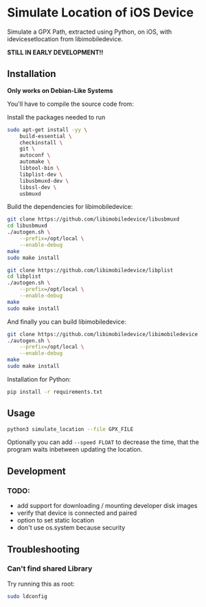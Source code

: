# Simulate Location of iOS Device

Simulate a GPX Path, extracted using Python, on iOS, with idevicesetlocation from libimobiledevice.

**STILL IN EARLY DEVELOPMENT!!**

## Installation

**Only works on Debian-Like Systems**

You'll have to compile the source code from:

Install the packages needed to run
```bash
sudo apt-get install -yy \
    build-essential \
    checkinstall \
    git \
    autoconf \
    automake \
    libtool-bin \
    libplist-dev \
    libusbmuxd-dev \
    libssl-dev \
    usbmuxd
```

Build the dependencies for libimobiledevice:
```bash
git clone https://github.com/libimobiledevice/libusbmuxd
cd libusbmuxd
./autogen.sh \
    --prefix=/opt/local \
    --enable-debug
make
sudo make install 
```

```bash
git clone https://github.com/libimobiledevice/libplist
cd libplist
./autogen.sh \
    --prefix=/opt/local \
    --enable-debug
make
sudo make install
```

And finally you can build libimobiledevice:
```bash
git clone https://github.com/libimobiledevice/libimobiledevice
./autogen.sh \
    --prefix=/opt/local \
    --enable-debug
make
sudo make install 
```

Installation for Python:
```bash
pip install -r requirements.txt
```

## Usage

```bash
python3 simulate_location --file GPX_FILE
```

Optionally you can add ```--speed FLOAT``` to decrease the time, that the program waits inbetween updating the location.

## Development

### TODO:
- add support for downloading / mounting developer disk images
- verify that device is connected and paired
- option to set static location
- don't use os.system because security

## Troubleshooting

### Can't find shared Library

Try running this as root:
```bash
sudo ldconfig
```
